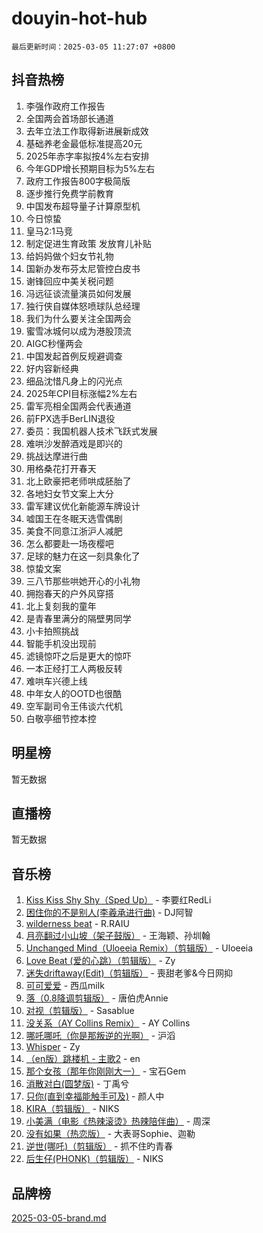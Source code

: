 # douyin-hot-hub

`最后更新时间：2025-03-05 11:27:07 +0800`

## 抖音热榜

1. 李强作政府工作报告
1. 全国两会首场部长通道
1. 去年立法工作取得新进展新成效
1. 基础养老金最低标准提高20元
1. 2025年赤字率拟按4%左右安排
1. 今年GDP增长预期目标为5%左右
1. 政府工作报告800字极简版
1. 逐步推行免费学前教育
1. 中国发布超导量子计算原型机
1. 今日惊蛰
1. 皇马2:1马竞
1. 制定促进生育政策 发放育儿补贴
1. 给妈妈做个妇女节礼物
1. 国新办发布芬太尼管控白皮书
1. 谢锋回应中美关税问题
1. 冯远征谈流量演员如何发展
1. 独行侠自媒体怒喷球队总经理
1. 我们为什么要关注全国两会
1. 蜜雪冰城何以成为港股顶流
1. AIGC秒懂两会
1. 中国发起首例反规避调查
1. 好内容新经典
1. 细品沈惜凡身上的闪光点
1. 2025年CPI目标涨幅2%左右
1. 雷军亮相全国两会代表通道
1. 前FPX选手BerLIN退役
1. 委员：我国机器人技术飞跃式发展
1. 难哄沙发醉酒戏是即兴的
1. 挑战达摩进行曲
1. 用格桑花打开春天
1. 北上欧豪把老师哄成胚胎了
1. 各地妇女节文案上大分
1. 雷军建议优化新能源车牌设计
1. 嘘国王在冬眠天选雪偶剧
1. 美食不同意江浙沪人减肥
1. 怎么都要赴一场夜樱吧
1. 足球的魅力在这一刻具象化了
1. 惊蛰文案
1. 三八节那些哄她开心的小礼物
1. 拥抱春天的户外风穿搭
1. 北上复刻我的童年
1. 是青春里满分的隔壁男同学
1. 小卡拍照挑战
1. 智能手机没出现前
1. 滤镜惊吓之后是更大的惊吓
1. 一本正经打工人两极反转
1. 难哄车兴德上线
1. 中年女人的OOTD也很酷
1. 空军副司令王伟谈六代机
1. 白敬亭细节控本控

## 明星榜

暂无数据

## 直播榜

暂无数据

## 音乐榜

1. [Kiss Kiss Shy Shy（Sped Up）](https://sf3-cdn-tos.douyinstatic.com/obj/tos-cn-ve-2774/oYpXDAeGgQK0zfPaji7iKUixpCXFGILeLGmvYA) - 李要红RedLi
1. [困住你的不是别人(李羲承进行曲)](https://sf3-cdn-tos.douyinstatic.com/obj/tos-cn-ve-2774/okWrrVL1iQGZbfHVeCPAe7IaerYfM2jEQi5mNI) - DJ阿智
1. [wilderness beat](https://sf3-cdn-tos.douyinstatic.com/obj/tos-cn-ve-2774/o0oBmODSFCpfFdLRGzAAFC2ah9AIMEQfAOueVE) - R.RAIU
1. [月亮翻过小山坡（架子鼓版）](https://sf3-cdn-tos.douyinstatic.com/obj/tos-cn-ve-2774/oMNeN2LYSVP6MMtoAQFGfeQDeftQqYPEErIl8Y) - 王海颖、孙圳翰
1. [Unchanged Mind（Uloeeia Remix）（剪辑版）](https://sf3-cdn-tos.douyinstatic.com/obj/tos-cn-ve-2774/oIHYu1YfsziJqmggAqBsXOiiI2Y1QB6I61RsMW) - Uloeeia
1. [Love Beat  (爱的心跳）（剪辑版）](https://sf3-cdn-tos.douyinstatic.com/obj/tos-cn-ve-2774/oUlARwvEINIisZ9nCnKMZiYFGfCCYLtDADDBge) - Zy
1. [迷失driftaway(Edit)（剪辑版）](https://sf3-cdn-tos.douyinstatic.com/obj/tos-cn-ve-2774/ogaa1xGNeFO6FCaMgO8PzzAceEI4fBLDMi15H3) - 喪甜老爹&今日网抑
1. [可可爱爱](https://sf5-hl-cdn-tos.douyinstatic.com/obj/tos-cn-ve-2774/0deb1e75aea643b9927ba26aaafa29dd) - 西瓜milk
1. [落（0.8降调剪辑版）](https://sf3-cdn-tos.douyinstatic.com/obj/tos-cn-ve-2774/ociN0WUv3APijBYr6DUmAHmdkZ5MjM6gIF3iA) - 唐伯虎Annie
1. [对视（剪辑版）](https://sf3-cdn-tos.douyinstatic.com/obj/tos-cn-ve-2774/ogKtIhiB0WfAa18F9z3uWODMtZi2ysB1VuAIsQ) - Sasablue
1. [没关系（AY Collins Remix）](https://sf3-cdn-tos.douyinstatic.com/obj/tos-cn-ve-2774/oIBbI5Ghw4zdUCQMJrDEFaAQilZP3EIDSi7MW) - AY Collins
1. [哪吒哪吒（你是那叛逆的光啊）](https://sf5-hl-cdn-tos.douyinstatic.com/obj/tos-cn-ve-2774/oUkQCgCDnBanFehFEFQDxCQntAOIfp9gyZYFVo) - 沪滔
1. [Whisper](https://sf6-cdn-tos.douyinstatic.com/obj/tos-cn-ve-2774/oEeYKDxIDCFuArkftgkGqCnG7xZtRC2rEMKBQi) - Zy
1. [（en版）跳楼机 - 主歌2](https://sf3-cdn-tos.douyinstatic.com/obj/tos-cn-ve-2774/oklN6GvgQ2L8DpPeaAGf1gPeyKzjXFwHIwoCZv) - en
1. [那个女孩（那年你刚刚大一）](https://sf3-cdn-tos.douyinstatic.com/obj/tos-cn-ve-2774/o4IZw7TlivwiBBBMA2rIgWrGNIrjFroh6bPqQ) - 宝石Gem
1. [消散对白(圆梦版)](https://sf5-hl-cdn-tos.douyinstatic.com/obj/tos-cn-ve-2774/og4jB5I5IizzoZVAAAzWgBMAsMDWoArfwBOiFs) - 丁禹兮
1. [只你(直到幸福能触手可及)](https://sf3-cdn-tos.douyinstatic.com/obj/tos-cn-ve-2774/o0lBkRDzFTeaVSUz3ZZSCBVtZ5DIMQGfgmEAuE) - 颜人中
1. [KIRA（剪辑版）](https://sf5-hl-cdn-tos.douyinstatic.com/obj/tos-cn-ve-2774/o0Bq3TvdHqOfzihWrHyABMociuMA3Inwsbx9Wi) - NIKS
1. [小美满（电影《热辣滚烫》热辣陪伴曲）](https://sf5-hl-cdn-tos.douyinstatic.com/obj/tos-cn-ve-2774/o0GAn2lSgfZIDUgtevCGDQYnFg4CwnrBaxbTZL) - 周深
1. [没有如果（热恋版）](https://sf3-cdn-tos.douyinstatic.com/obj/tos-cn-ve-2774/o4iETqbxIThtCXlBeV0DfAhZsbCFGhagYupnMx) - 大表哥Sophie、迦勒
1. [逆世(哪吒)（剪辑版）](https://sf3-cdn-tos.douyinstatic.com/obj/tos-cn-ve-2774/oMIEZAfEogrLnzfDWMBiZKCWuXIUFLtRDsOFWs) - 抓不住旳青春
1. [后生仔(PHONK)（剪辑版）](https://sf3-cdn-tos.douyinstatic.com/obj/tos-cn-ve-2774/o0TzmfumdQAJ1aGG9F5LfTXIYeGcqYKRPAeFdJ) - NIKS

## 品牌榜

[2025-03-05-brand.md](2025-03-05-brand.md)
